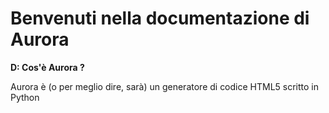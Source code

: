 # Benvenuti nella documentazione di Aurora

**D: Cos'è Aurora ?**
  
Aurora è (o per meglio dire, sarà) un generatore di codice HTML5 scritto in Python
